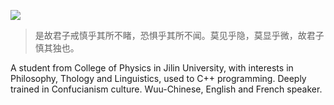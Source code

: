 ![](https://blog.yizhou.info/img/about.jpg)

> 是故君子戒慎乎其所不睹，恐惧乎其所不闻。莫见乎隐，莫显乎微，故君子慎其独也。

A student from College of Physics in Jilin University, with interests in Philosophy, Thology and Linguistics, used to C++ programming. Deeply trained in Confucianism culture. Wuu-Chinese, English and French speaker.

